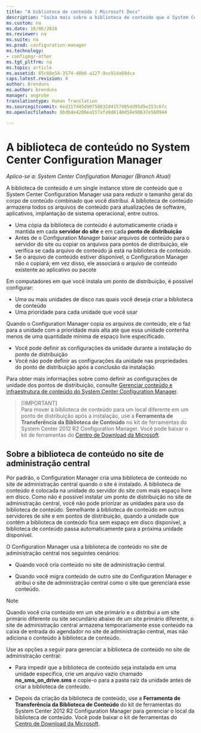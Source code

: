 ```yaml
---
title: "A biblioteca de conteúdo | Microsoft Docs"
description: "Saiba mais sobre a biblioteca de conteúdo que o System Center Configuration Manager usa para reduzir o tamanho geral do conteúdo distribuído."
ms.custom: na
ms.date: 10/06/2016
ms.reviewer: na
ms.suite: na
ms.prod: configuration-manager
ms.technology:
- configmgr-other
ms.tgt_pltfrm: na
ms.topic: article
ms.assetid: 65c88e54-3574-48b0-a127-9cc914a89dca
caps.latest.revision: 4
author: Brenduns
ms.author: brenduns
manager: angrobe
translationtype: Human Translation
ms.sourcegitcommit: 6ed317d45d90758832d4157985dd95d5e253c6fc
ms.openlocfilehash: 8bdb4e4209ea557afa9d8140d54e98637e560944

---
```

# <a name="the-content-library-in-system-center-configuration-manager"></a>A biblioteca de conteúdo no System Center Configuration Manager

*Aplica-se a: System Center Configuration Manager (Branch Atual)*

A biblioteca de conteúdo é um single instance store de conteúdo que o System Center Configuration Manager usa para reduzir o tamanho geral do corpo de conteúdo combinado que você distribui. A biblioteca de conteúdo armazena todos os arquivos de conteúdo para atualizações de software, aplicativos, implantação de sistema operacional, entre outros.

 - Uma cópia da biblioteca de conteúdo é automaticamente criada e mantida em cada **servidor do site** e em cada **ponto de distribuição**
 - Antes de o Configuration Manager baixar arquivos de conteúdo para o servidor do site ou copiar os arquivos para pontos de distribuição, ele verifica se cada arquivo de conteúdo já está na biblioteca de conteúdo.
 - Se o arquivo de conteúdo estiver disponível, o Configuration Manager não o copiará; em vez disso, ele associará o arquivo de conteúdo existente ao aplicativo ou pacote

Em computadores em que você instala um ponto de distribuição, é possível configurar:
- Uma ou mais unidades de disco nas quais você deseja criar a biblioteca de conteúdo
- Uma prioridade para cada unidade que você usar

Quando o Configuration Manager copia os arquivos de conteúdo, ele o faz para a unidade com a prioridade mais alta até que essa unidade contenha menos de uma quantidade mínima de espaço livre especificado.
- Você pode definir as configurações da unidade durante a instalação do ponto de distribuição
- Você não pode definir as configurações da unidade nas propriedades do ponto de distribuição após a conclusão da instalação


Para obter mais informações sobre como definir as configurações de unidade dos pontos de distribuição, consulte [Gerenciar conteúdo e infraestrutura de conteúdo do System Center Configuration Manager](../../../core/servers/deploy/configure/manage-content-and-content-infrastructure.md).  


>  [!IMPORTANT]  
>  Para mover a biblioteca de conteúdo para um local diferente em um ponto de distribuição após a instalação, use a **Ferramenta de Transferência da Biblioteca de Conteúdo** no kit de ferramentas do System Center 2012 R2 Configuration Manager. Você pode baixar o kit de ferramentas do [Centro de Download da Microsoft](http://go.microsoft.com/fwlink/?LinkId=279566).  

## <a name="about-the-content-library-on-the-central-administration-site"></a>Sobre a biblioteca de conteúdo no site de administração central  
 Por padrão, o Configuration Manager cria uma biblioteca de conteúdo no site de administração central quando o site é instalado. A biblioteca de conteúdo é colocada na unidade do servidor do site com mais espaço livre em disco. Como não é possível instalar um ponto de distribuição no site de administração central, você não pode priorizar as unidades para uso da biblioteca de conteúdo. Semelhante à biblioteca de conteúdo em outros servidores de site e em pontos de distribuição, quando a unidade que contém a biblioteca de conteúdo fica sem espaço em disco disponível, a biblioteca de conteúdo passa automaticamente para a próxima unidade disponível.  

 O Configuration Manager usa a biblioteca de conteúdo no site de administração central nos seguintes cenários:  

-   Quando você cria conteúdo no site de administração central.  

-   Quando você migra conteúdo de outro site do Configuration Manager e atribui o site de administração central como o site que gerenciará esse conteúdo.  

> [!NOTE]  
>  Quando você cria conteúdo em um site primário e o distribui a um site primário diferente ou site secundário abaixo de um site primário diferente, o site de administração central armazena temporariamente esse conteúdo na caixa de entrada do agendador no site de administração central, mas não adiciona o conteúdo à biblioteca de conteúdo.  

 Use as opções a seguir para gerenciar a biblioteca de conteúdo no site de administração central:  

-   Para impedir que a biblioteca de conteúdo seja instalada em uma unidade específica, crie um arquivo vazio chamado **no_sms_on_drive.sms** e copie-o para a pasta raiz da unidade antes de criar a biblioteca de conteúdo.  

-   Depois da criação da biblioteca de conteúdo, use a **Ferramenta de Transferência da Biblioteca de Conteúdo** do kit de ferramentas do System Center 2012 R2 Configuration Manager para gerenciar o local da biblioteca de conteúdo. Você pode baixar o kit de ferramentas do [Centro de Download da Microsoft](http://go.microsoft.com/fwlink/?LinkId=279566).  



<!--HONumber=Dec16_HO3-->


